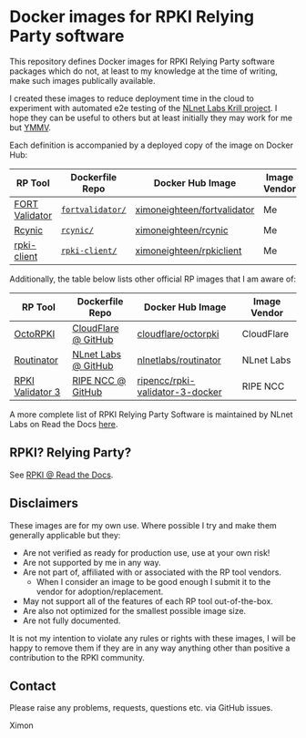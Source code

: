 # Docker images for RPKI Relying Party software

This repository defines Docker images for RPKI Relying Party software packages which do not, at least to my knowledge at the time of writing, make such images publically available.

I created these images to reduce deployment time in the cloud to experiment with automated e2e testing of the [NLnet Labs Krill project](https://www.nlnetlabs.nl/projects/rpki/krill/). I hope they can be useful to others but at least initially they may work for me but [YMMV](https://dictionary.cambridge.org/dictionary/english/ymmv).

Each definition is accompanied by a deployed copy of the image on Docker Hub:

| RP Tool | Dockerfile Repo | Docker Hub Image | Image Vendor |
| ------- | --------------- | ---------------- | ------------ |
| [FORT Validator](https://fortproject.net/validator) | [`fortvalidator/`](fortvalidator) | [ximoneighteen/fortvalidator](https://hub.docker.com/r/ximoneighteen/fortvalidator) | Me |
| [Rcynic](https://github.com/dragonresearch/rpki.net/tree/master/rp/rcynic) | [`rcynic/`](rcynic) | [ximoneighteen/rcynic](https://hub.docker.com/r/ximoneighteen/rcynic) | Me |
| [rpki-client](https://medium.com/@jobsnijders/a-proposal-for-a-new-rpki-validator-openbsd-rpki-client-1-15b74e7a3f65) | [`rpki-client/`](rpki-client) | [ximoneighteen/rpkiclient](https://hub.docker.com/r/ximoneighteen/rpkiclient) | Me |

Additionally, the table below lists other official RP images that I am aware of:

| RP Tool | Dockerfile Repo | Docker Hub Image | Image Vendor |
| ------- | --------------- | ---------------- | ------------ |
| [OctoRPKI](https://blog.cloudflare.com/cloudflares-rpki-toolkit/) | [CloudFlare @ GitHub](https://github.com/cloudflare/cfrpki#octorpki) | [cloudflare/octorpki](https://hub.docker.com/r/cloudflare/octorpki) | CloudFlare |
| [Routinator](https://nlnetlabs.nl/projects/rpki/routinator/) | [NLnet Labs @ GitHub](https://github.com/NLnetLabs/routinator) | [nlnetlabs/routinator](https://hub.docker.com/r/nlnetlabs/routinator) | NLnet Labs |
| [RPKI Validator 3](https://www.ripe.net/manage-ips-and-asns/resource-management/certification/tools-and-resources) | [RIPE NCC @ GitHub](https://github.com/RIPE-NCC/rpki-validator) | [ripencc/rpki-validator-3-docker](https://hub.docker.com/r/ripencc/rpki-validator-3-docker) | RIPE NCC |

A more complete list of RPKI Relying Party Software is maintained by NLnet Labs on Read the Docs [here](https://rpki.readthedocs.io/en/latest/tools.html).

## RPKI? Relying Party?

See [RPKI @ Read the Docs](https://rpki.readthedocs.io/en/latest/index.html).

## Disclaimers

These images are for my own use. Where possible I try and make them generally applicable but they:
- Are not verified as ready for production use, use at your own risk!
- Are not supported by me in any way.
- Are not part of, affiliated with or associated with the RP tool vendors.
  - When I consider an image to be good enough I submit it to the vendor for adoption/replacement.
- May not support all of the features of each RP tool out-of-the-box.
- Are also not optimized for the smallest possible image size.
- Are not fully documented.

It is not my intention to violate any rules or rights with these images, I will be happy to remove them if they are in any way anything other than  positive a contribution to the RPKI community.

## Contact

Please raise any problems, requests, questions etc. via GitHub issues.

Ximon
